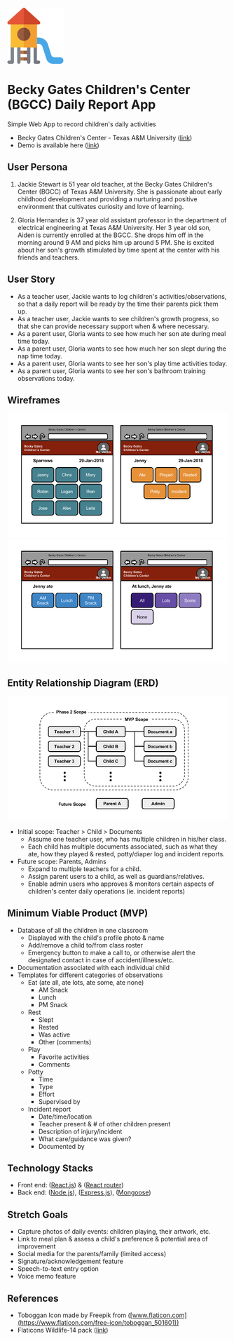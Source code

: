 ![](docs/images/toboggan.png)
# Becky Gates Children's Center (BGCC) Daily Report App
Simple Web App to record children's daily activities
- Becky Gates Children's Center - Texas A&M University ([link](https://bgcc.tamu.edu/))
- Demo is available here ([link](https://njang.github.io/bgccApp/))

## User Persona
1. Jackie Stewart is 51 year old teacher, at the Becky Gates Children's Center (BGCC) of Texas A&M University. She is passionate about early childhood development and providing a nurturing and positive environment that cultivates curiosity and love of learning.

1. Gloria Hernandez is 37 year old assistant professor in the department of electrical engineering at Texas A&M University. Her 3 year old son, Aiden is currently enrolled at the BGCC. She drops him off in the morning around 9 AM and picks him up around 5 PM. She is excited about her son's growth stimulated by time spent at the center with his friends and teachers.  

## User Story
* As a teacher user, Jackie wants to log children's activities/observations, so that a daily report will be ready by the time their parents pick them up.
* As a teacher user, Jackie wants to see children's growth progress, so that she can provide necessary support when & where necessary.
* As a parent user, Gloria wants to see how much her son ate during meal time today.
* As a parent user, Gloria wants to see how much her son slept during the nap time today.
* As a parent user, Gloria wants to see her son's play time activities today.
* As a parent user, Gloria wants to see her son's bathroom training observations today.

## Wireframes
![](docs/images/wireframe01.png)
![](docs/images/wireframe02.png)

## Entity Relationship Diagram (ERD)
![](docs/images/erd.png)
* Initial scope: Teacher > Child > Documents
  * Assume one teacher user, who has multiple children in his/her class.
  * Each child has multiple documents associated, such as what they ate, how they played & rested, potty/diaper log and incident reports.
* Future scope: Parents, Admins
  * Expand to multiple teachers for a child.
  * Assign parent users to a child, as well as guardians/relatives.
  * Enable admin users who approves & monitors certain aspects of children's center daily operations (ie. incident reports)

## Minimum Viable Product (MVP)
* Database of all the children in one classroom
  * Displayed with the child's profile photo & name
  * Add/remove a child to/from class roster
  * Emergency button to make a call to, or otherwise alert the designated contact in case of accident/illness/etc.
* Documentation associated with each individual child
* Templates for different categories of observations
  * Eat (ate all, ate lots, ate some, ate none)
    * AM Snack
    * Lunch
    * PM Snack
  * Rest
    * Slept
    * Rested
    * Was active
    * Other (comments)
  * Play
    * Favorite activities
    * Comments
  * Potty
    * Time
    * Type
    * Effort
    * Supervised by
  * Incident report
    * Date/time/location
    * Teacher present & # of other children present
    * Description of injury/incident
    * What care/guidance was given?
    * Documented by

## Technology Stacks
* Front end: ([React.js](https://reactjs.org/)) & ([React router](https://www.npmjs.com/package/react-router))
* Back end: ([Node.js](https://nodejs.org/)), ([Express.js](https://expressjs.com/)), ([Mongoose](http://mongoosejs.com/))

## Stretch Goals
* Capture photos of daily events: children playing, their artwork, etc.
* Link to meal plan & assess a child's preference & potential area of improvement
* Social media for the parents/family (limited access)
* Signature/acknowledgement feature
* Speech-to-text entry option
* Voice memo feature

## References
* Toboggan Icon made by Freepik from ([www.flaticon.com](https://www.flaticon.com/free-icon/toboggan_501601))
* Flaticons Wildlife-14 pack ([link](https://www.flaticon.com/packs/wildlife-14))
